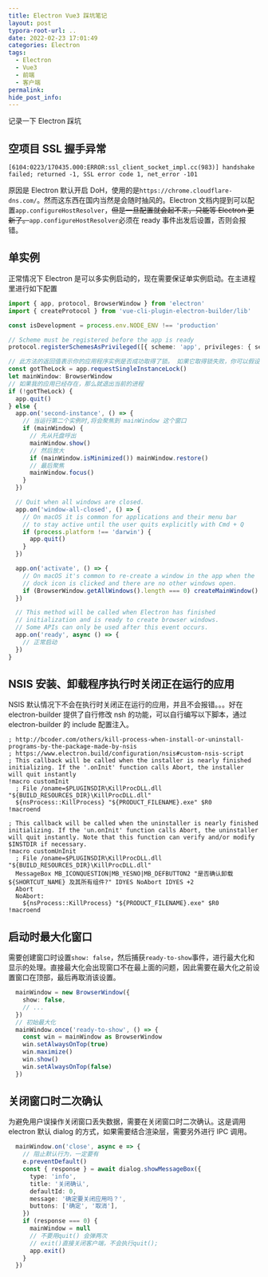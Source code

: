 ```yaml
---
title: Electron Vue3 踩坑笔记
layout: post
typora-root-url: ..
date: 2022-02-23 17:01:49
categories: Electron
tags:
  - Electron
  - Vue3
  - 前端
  - 客户端
permalink:
hide_post_info:
---
```

记录一下 Electron 踩坑
<!-- More -->
## 空项目 SSL 握手异常

```log
[6104:0223/170435.000:ERROR:ssl_client_socket_impl.cc(983)] handshake failed; returned -1, SSL error code 1, net_error -101
```

原因是 Electron 默认开启 DoH，使用的是`https://chrome.cloudflare-dns.com/`。然而这东西在国内当然是会随时抽风的。Electron 文档内提到可以配置`app.configureHostResolver`，~~但是一旦配置就会起不来，只能等 Electron 更新了。~~`app.configureHostResolver`必须在 ready 事件出发后设置，否则会报错。

## 单实例

正常情况下 Electron 是可以多实例启动的，现在需要保证单实例启动。在主进程里进行如下配置

```typescript
import { app, protocol, BrowserWindow } from 'electron'
import { createProtocol } from 'vue-cli-plugin-electron-builder/lib'

const isDevelopment = process.env.NODE_ENV !== 'production'

// Scheme must be registered before the app is ready
protocol.registerSchemesAsPrivileged([{ scheme: 'app', privileges: { secure: true, standard: true } }])

// 此方法的返回值表示你的应用程序实例是否成功取得了锁。 如果它取得锁失败，你可以假设另一个应用实例已经取得了锁并且仍旧在运行，并立即退出。
const gotTheLock = app.requestSingleInstanceLock()
let mainWindow: BrowserWindow
// 如果我的应用已经存在，那么就退出当前的进程
if (!gotTheLock) {
  app.quit()
} else {
  app.on('second-instance', () => {
    // 当运行第二个实例时,将会聚焦到 mainWindow 这个窗口
    if (mainWindow) {
      // 先从托盘呼出
      mainWindow.show()
      // 然后放大
      if (mainWindow.isMinimized()) mainWindow.restore()
      // 最后聚焦
      mainWindow.focus()
    }
  })

  // Quit when all windows are closed.
  app.on('window-all-closed', () => {
    // On macOS it is common for applications and their menu bar
    // to stay active until the user quits explicitly with Cmd + Q
    if (process.platform !== 'darwin') {
      app.quit()
    }
  })

  app.on('activate', () => {
    // On macOS it's common to re-create a window in the app when the
    // dock icon is clicked and there are no other windows open.
    if (BrowserWindow.getAllWindows().length === 0) createMainWindow()
  })

  // This method will be called when Electron has finished
  // initialization and is ready to create browser windows.
  // Some APIs can only be used after this event occurs.
  app.on('ready', async () => {
    // 正常启动
  })
}
```

## NSIS 安装、卸载程序执行时关闭正在运行的应用

NSIS 默认情况下不会在执行时关闭正在运行的应用，并且不会报错。。。好在 electron-builder 提供了自行修改 nsh 的功能，可以自行编写以下脚本，通过 electron-builder 的 include 配置注入。

```nsh
; http://bcoder.com/others/kill-process-when-install-or-uninstall-programs-by-the-package-made-by-nsis
; https://www.electron.build/configuration/nsis#custom-nsis-script
; This callback will be called when the installer is nearly finished initializing. If the '.onInit' function calls Abort, the installer will quit instantly
!macro customInit
  ; File /oname=$PLUGINSDIR\KillProcDLL.dll "${BUILD_RESOURCES_DIR}\KillProcDLL.dll"
  ${nsProcess::KillProcess} "${PRODUCT_FILENAME}.exe" $R0
!macroend

; This callback will be called when the uninstaller is nearly finished initializing. If the 'un.onInit' function calls Abort, the uninstaller will quit instantly. Note that this function can verify and/or modify $INSTDIR if necessary.
!macro customUnInit
  ; File /oname=$PLUGINSDIR\KillProcDLL.dll "${BUILD_RESOURCES_DIR}\KillProcDLL.dll"
  MessageBox MB_ICONQUESTION|MB_YESNO|MB_DEFBUTTON2 "是否确认卸载 ${SHORTCUT_NAME} 及其所有组件?" IDYES NoAbort IDYES +2
  Abort
  NoAbort:
    ${nsProcess::KillProcess} "${PRODUCT_FILENAME}.exe" $R0
!macroend
```

## 启动时最大化窗口

需要创建窗口时设置`show: false`，然后捕获`ready-to-show`事件，进行最大化和显示的处理。直接最大化会出现窗口不在最上面的问题，因此需要在最大化之前设置窗口在顶部，最后再取消该设置。

```ts
  mainWindow = new BrowserWindow({
    show: false,
    // ...
  })
  // 初始最大化
  mainWindow.once('ready-to-show', () => {
    const win = mainWindow as BrowserWindow
    win.setAlwaysOnTop(true)
    win.maximize()
    win.show()
    win.setAlwaysOnTop(false)
  })
```

## 关闭窗口时二次确认

为避免用户误操作关闭窗口丢失数据，需要在关闭窗口时二次确认。这是调用 electron 默认 dialog 的方式，如果需要结合渲染层，需要另外进行 IPC 调用。

```ts
  mainWindow.on('close', async e => {
    // 阻止默认行为，一定要有
    e.preventDefault()
    const { response } = await dialog.showMessageBox({
      type: 'info',
      title: '关闭确认',
      defaultId: 0,
      message: '确定要关闭应用吗？',
      buttons: ['确定', '取消'],
    })
    if (response === 0) {
      mainWindow = null
      // 不要用quit() 会弹两次
      // exit()直接关闭客户端，不会执行quit();
      app.exit()
    }
  })
```
